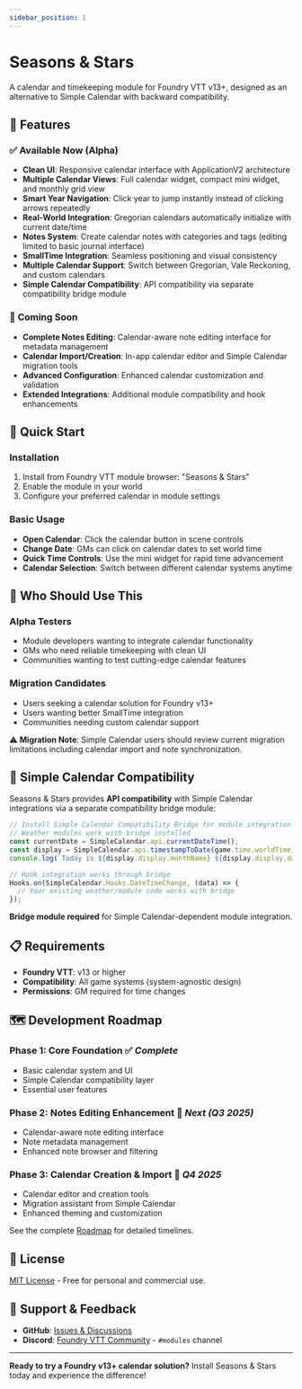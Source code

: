 ```yaml
---
sidebar_position: 1
---
```


# Seasons & Stars

A calendar and timekeeping module for Foundry VTT v13+, designed as an alternative to Simple Calendar with backward compatibility.

## 🌟 Features

### ✅ **Available Now (Alpha)**
- **Clean UI**: Responsive calendar interface with ApplicationV2 architecture
- **Multiple Calendar Views**: Full calendar widget, compact mini widget, and monthly grid view
- **Smart Year Navigation**: Click year to jump instantly instead of clicking arrows repeatedly
- **Real-World Integration**: Gregorian calendars automatically initialize with current date/time
- **Notes System**: Create calendar notes with categories and tags (editing limited to basic journal interface)
- **SmallTime Integration**: Seamless positioning and visual consistency
- **Multiple Calendar Support**: Switch between Gregorian, Vale Reckoning, and custom calendars
- **Simple Calendar Compatibility**: API compatibility via separate compatibility bridge module

### 🚧 **Coming Soon**
- **Complete Notes Editing**: Calendar-aware note editing interface for metadata management
- **Calendar Import/Creation**: In-app calendar editor and Simple Calendar migration tools
- **Advanced Configuration**: Enhanced calendar customization and validation
- **Extended Integrations**: Additional module compatibility and hook enhancements

## 🚀 Quick Start

### Installation
1. Install from Foundry VTT module browser: "Seasons & Stars"
2. Enable the module in your world
3. Configure your preferred calendar in module settings

### Basic Usage
- **Open Calendar**: Click the calendar button in scene controls
- **Change Date**: GMs can click on calendar dates to set world time
- **Quick Time Controls**: Use the mini widget for rapid time advancement
- **Calendar Selection**: Switch between different calendar systems anytime

## 🎯 Who Should Use This

### **Alpha Testers**
- Module developers wanting to integrate calendar functionality
- GMs who need reliable timekeeping with clean UI
- Communities wanting to test cutting-edge calendar features

### **Migration Candidates**
- Users seeking a calendar solution for Foundry v13+
- Users wanting better SmallTime integration
- Communities needing custom calendar support

⚠️ **Migration Note**: Simple Calendar users should review current migration limitations including calendar import and note synchronization.

## 🤝 Simple Calendar Compatibility

Seasons & Stars provides **API compatibility** with Simple Calendar integrations via a separate compatibility bridge module:

```javascript
// Install Simple Calendar Compatibility Bridge for module integration
// Weather modules work with bridge installed
const currentDate = SimpleCalendar.api.currentDateTime();
const display = SimpleCalendar.api.timestampToDate(game.time.worldTime);
console.log(`Today is ${display.display.monthName} ${display.display.day}${display.display.daySuffix}`);

// Hook integration works through bridge
Hooks.on(SimpleCalendar.Hooks.DateTimeChange, (data) => {
  // Your existing weather/module code works with bridge
});
```

**Bridge module required** for Simple Calendar-dependent module integration.

## 📋 Requirements

- **Foundry VTT**: v13 or higher
- **Compatibility**: All game systems (system-agnostic design)
- **Permissions**: GM required for time changes

## 🗺️ Development Roadmap

### **Phase 1: Core Foundation** ✅ *Complete*
- Basic calendar system and UI
- Simple Calendar compatibility layer
- Essential user features

### **Phase 2: Notes Editing Enhancement** 🚧 *Next (Q3 2025)*
- Calendar-aware note editing interface
- Note metadata management
- Enhanced note browser and filtering

### **Phase 3: Calendar Creation & Import** 📅 *Q4 2025*
- Calendar editor and creation tools
- Migration assistant from Simple Calendar
- Enhanced theming and customization

See the complete [Roadmap](roadmap) for detailed timelines.

## 📄 License

[MIT License](https://github.com/rayners/fvtt-seasons-and-stars/blob/main/LICENSE) - Free for personal and commercial use.

## 🐛 Support & Feedback

- **GitHub**: [Issues & Discussions](https://github.com/rayners/fvtt-seasons-and-stars)
- **Discord**: [Foundry VTT Community](https://discord.gg/foundryvtt) - `#modules` channel

---

**Ready to try a Foundry v13+ calendar solution?** Install Seasons & Stars today and experience the difference!